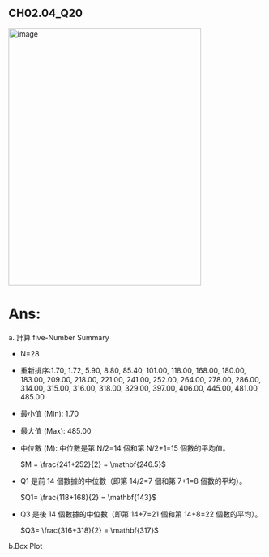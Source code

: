 ## CH02.04_Q20
<img width="380" height="506" alt="image" src="https://github.com/user-attachments/assets/0d0cab24-3f45-45c1-9423-d605b5c27e70" />


# Ans:
a. 計算 five-Number Summary
- N=28
- 重新排序:1.70, 1.72, 5.90, 8.80, 85.40, 101.00, 118.00, 168.00, 180.00, 183.00, 209.00,
  218.00, 221.00, 241.00, 252.00, 264.00, 278.00, 286.00, 314.00, 315.00, 316.00, 318.00,
  329.00, 397.00, 406.00, 445.00, 481.00, 485.00

- 最小值 (Min): 1.70

- 最大值 (Max): 485.00

- 中位數 (M): 中位數是第 N/2=14 個和第 N/2+1=15 個數的平均值。

    $M = \frac{241+252}{2} = \mathbf{246.5}$  
  
- Q1 是前 14 個數據的中位數（即第 14/2=7 個和第 7+1=8 個數的平均）。
  
    $Q1= \frac{118+168}{2} = \mathbf{143}$ 

- Q3 是後 14 個數據的中位數（即第 14+7=21 個和第 14+8=22 個數的平均）。

    $Q3= \frac{316+318}{2} = \mathbf{317}$

b.Box Plot
 

